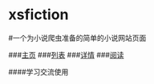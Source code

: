 # xsfiction
#一个为小说爬虫准备的简单的小说网站页面

###[主页](https://noobbear.github.io/xsfiction/index.html)
###[列表](https://noobbear.github.io/xsfiction/list.html)
###[详情](https://noobbear.github.io/xsfiction/details.html)
###[阅读](https://noobbear.github.io/xsfiction/read.html)

####学习交流使用
